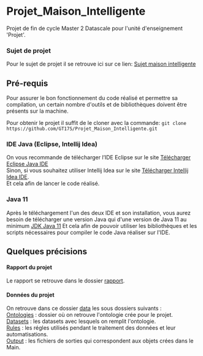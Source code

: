 # Projet_Maison_Intelligente
Projet de fin de cycle Master 2 Datascale pour l'unité d'enseignement 'Projet'.

### Sujet de projet
Pour le sujet de projet il se retrouve ici sur ce lien: [Sujet maison intelligente](https://github.com/AmelBouzeghoub/Projet_Environnement_Intelligent/blob/main/Documents/COURS/EtapesProjetMaisonIntelligente2021-2022.pdf) 

## Pré-requis
Pour assurer le bon fonctionnement du code réalisé et permettre sa compilation, un certain nombre d'outils  et  de bibliothèques doivent être présents sur la machine.

Pour obtenir le projet il suffit de le cloner avec la commande:
`git clone https://github.com/GT17S/Projet_Maison_Intelligente.git`

### IDE Java (Eclipse, Intellij Idea)
On vous recommande de télécharger l’IDE Eclipse sur le site [Télécharger Eclipse Java IDE](https://www.eclipse.org/downloads/)
<br>Sinon, si vous souhaitez utiliser Intellij Idea sur le site [Télécharger Intellij Idea IDE](https://www.jetbrains.com/fr-fr/idea/download/).
<br>Et cela afin de lancer le code réalisé.

### Java 11 
Après le téléchargement l'un des deux IDE et son installation, vous aurez besoin de télécharger une version Java qui d'une version de Java 11 au minimum [JDK Java 11](https://www.oracle.com/java/technologies/downloads/#java11) 
Et cela afin de pouvoir utiliser les bibliothèques et les scripts nécessaires pour compiler le code Java réaliser sur l'IDE.

## Quelques précisions
#### Rapport du projet
Le rapport se retrouve dans le dossier [rapport](./rapport).

#### Données du projet
On retrouve dans ce dossier [data](./data) les sous dossiers suivants : <br>
[Ontologies](./data/Ontology) : dossier où on retrouve l'ontologie crée pour le projet. 
<br>[Datasets](./data/Datasets) : les datasets avec lesquels on remplit l'ontologie.
<br>[Rules](./data/Rules) : les régles utilisés pendant le traitement des données et leur automatisations.
<br>[Output](./data/Output) : les fichiers de sorties qui correspondent aux objets crées dans le Main.


